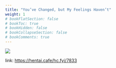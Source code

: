 ```yaml
---
title: "You’ve Changed, but My Feelings Haven’t"
weight: 1
# bookFlatSection: false
# bookToc: true
# bookHidden: false
# bookCollapseSection: false
# bookComments: true
---
```


![](https://cdn.jsdelivr.net/gh/reiuyfan/imagehosting@main/blog/20210115162234968.jpg)

link: <https://hentai.cafe/hc.fyi/7833>